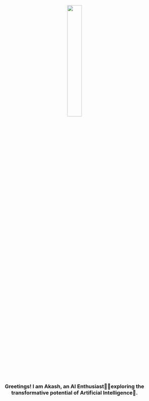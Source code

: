 <div align="center">
<img src="https://avatars.githubusercontent.com/u/169913277?v=4" align="center" style="width: 30%" />
</div>  
  

### <div align="center">Greetings! I am Akash, an AI Enthusiast👨‍💻exploring the transformative potential of Artificial Intelligence🚀.</div>  
  



